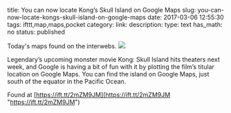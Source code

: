 title: You can now locate Kong’s Skull Island on Google Maps
slug: you-can-now-locate-kongs-skull-island-on-google-maps
date: 2017-03-06 12:55:30
tags: ifttt,map,maps,pocket
category: 
link: 
description: 
type: text
has_math: no
status: published

Today's maps found on the interwebs. ![](https://ift.tt/2mvAYw2)  
  

Legendary’s upcoming monster movie Kong: Skull Island hits theaters next week, and Google is having a bit of fun with it by plotting the film’s titular location on Google Maps. You can find the island on Google Maps, just south of the equator in the Pacific Ocean.  
  

Found at [https://ift.tt/2mZM9JM](https://ift.tt/2mZM9JM "https://ift.tt/2mZM9JM")



